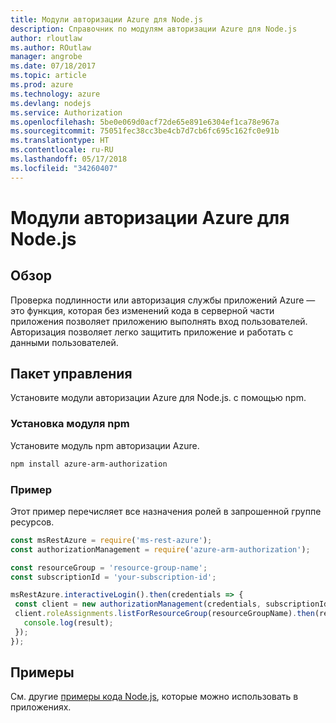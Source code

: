 ```yaml
---
title: Модули авторизации Azure для Node.js
description: Справочник по модулям авторизации Azure для Node.js
author: rloutlaw
ms.author: ROutlaw
manager: angrobe
ms.date: 07/18/2017
ms.topic: article
ms.prod: azure
ms.technology: azure
ms.devlang: nodejs
ms.service: Authorization
ms.openlocfilehash: 5be0e069d0acf72de65e891e6304ef1ca78e967a
ms.sourcegitcommit: 75051fec38cc3be4cb7d7cb6fc695c162fc0e91b
ms.translationtype: HT
ms.contentlocale: ru-RU
ms.lasthandoff: 05/17/2018
ms.locfileid: "34260407"
---
```

# <a name="azure-authorization-modules-for-nodejs"></a>Модули авторизации Azure для Node.js

## <a name="overview"></a>Обзор

Проверка подлинности или авторизация службы приложений Azure — это функция, которая без изменений кода в серверной части приложения позволяет приложению выполнять вход пользователей. Авторизация позволяет легко защитить приложение и работать с данными пользователей.

## <a name="management-package"></a>Пакет управления

Установите модули авторизации Azure для Node.js. с помощью npm.

### <a name="install-the-npm-module"></a>Установка модуля npm

Установите модуль npm авторизации Azure.

```bash
npm install azure-arm-authorization
```

### <a name="example"></a>Пример

Этот пример перечисляет все назначения ролей в запрошенной группе ресурсов.

```javascript
const msRestAzure = require('ms-rest-azure');
const authorizationManagement = require('azure-arm-authorization');

const resourceGroup = 'resource-group-name';
const subscriptionId = 'your-subscription-id';

msRestAzure.interactiveLogin().then(credentials => {
 const client = new authorizationManagement(credentials, subscriptionId);
 client.roleAssignments.listForResourceGroup(resourceGroupName).then(result => {
   console.log(result);
 });
});
```

## <a name="samples"></a>Примеры

См. другие [примеры кода Node.js](https://azure.microsoft.com/resources/samples/?platform=nodejs), которые можно использовать в приложениях.
